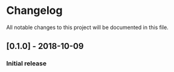 # Changelog
All notable changes to this project will be documented in this file.

<!-- ## [Unreleased]
### Changed
- -->


## [0.1.0] - 2018-10-09
### Initial release
